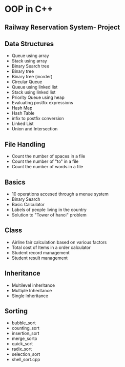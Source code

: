 # OOP in C++
## Railway Reservation System- Project
## Data Structures
* Queue using array
* Stack using array
* Binary Search tree
* Binary tree
* Binary tree (inorder)
* Circular Queue 
* Queue using linked list
* Stack using linked list
* Priority Queue using heap
* Evaluating postfix expressions 
* Hash Map
* Hash Table
* infix to postfix conversion
* Linked List
* Union and Intersection
## File Handling 
* Count the number of spaces in a file
* Count the number of "to" in a file
* Count the number of words in a file
## Basics
* 10 operations accesed through a menue system
* Binary Search
* Basic Calculator
* Labels of people living in the country
* Solution to "Tower of hanoi" problem
## Class
* Airline fair calculation based on various factors
* Total cost of Items in a order calculator
* Student record management 
* Student result management
## Inheritance
* Multilevel inheritance
* Multiple Inheritance
* Single Inheritance
## Sorting
* bubble_sort
* counting_sort
* insertion_sort
* merge_sorto
* quick_sort
* radix_sort
* selection_sort
* shell_sort.cpp
